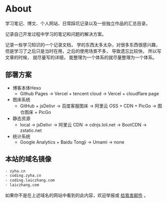 # About

学习笔记、博文、个人网站、日常踩坑记录以及一些独立作品的汇总目录。

记录自己开发过程中学习的笔记和问题的解决方案。

记录一些学习知识的一个记录文档， 学的东西太多太杂，对很多东西很感兴趣，但是学习了之后只是当时在用，之后的使用场景不多， 导致遗忘比较快， 所以写文章的时候， 就尽量写的详细， 能整理为一个体系的就尽量整理为一个体系。

## 部署方案

- 博客本体Hexo
  - Github Pages -> Vercel + tencent cloud -> Vercel + cloudflare page
- 图床系统
  - GitHub + jsDelivr -> 百度客服图床 -> 阿里云 OSS + CDN + PicGo -> 图仓图床 + PicGo
- 静态资源
  - local -> jsDelivr -> 阿里云 CDN -> cdnjs.loli.net -> BootCDN -> zstatic.net
- 统计系统
  - Google Analytics + Baidu Tongji -> Umami -> none

## 本站的域名镜像

```txt
- zyha.cn
- coding.zyha.cn
- coding.laiczhang.com
- laiczhang.com
```

如果你不是在上述域名的网站中看到的此内容，欢迎举报或 <a href="mailto:laiczhang@outlook.com">给我发邮件</a> 。
